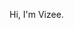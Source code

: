 <!-- [![vizee's github stats](https://github-readme-stats.vercel.app/api?username=vizee&show_icons=true&include_all_commits=true&theme=dracula)](https://github.com/vizee) -->

Hi, I'm Vizee.

